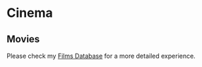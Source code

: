 # Cinema

## Movies

Please check my [Films Database](https://www.notion.so/ee6245f620944132b3809f4d33cfb50d?v=6cb7952f6cc64efd8eede0382214977b) for a more detailed experience.




